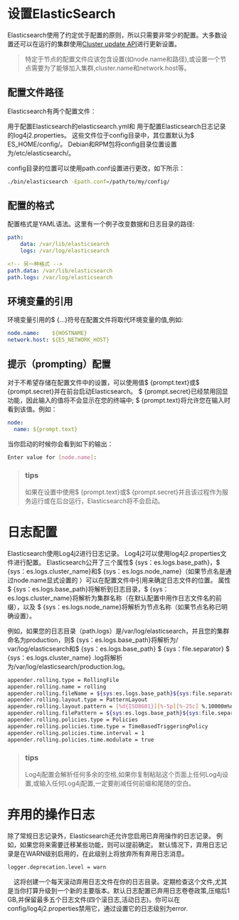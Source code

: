 # 设置ElasticSearch
Elasticsearch使用了约定优于配置的原则，所以只需要非常少的配置。大多数设置还可以在运行的集群使用[Cluster update API](https://www.elastic.co/guide/en/elasticsearch/reference/5.4/cluster-update-settings.html)进行更新设置。

> 特定于节点的配置文件应该包含设置(如node.name和路径),或设置一个节点需要为了能够加入集群,cluster.name和network.host等。

## 配置文件路径
Elasticsearch有两个配置文件：

用于配置Elasticsearch的elasticsearch.yml和
用于配置Elasticsearch日志记录的log4j2.properties。
这些文件位于config目录中，其位置默认为$ ES_HOME/config/。 Debian和RPM包将config目录位置设置为/etc/elasticsearch/。

config目录的位置可以使用path.conf设置进行更改，如下所示：

```sh
./bin/elasticsearch -Epath.conf=/path/to/my/config/
```

## 配置的格式
配置格式是YAML语法。这里有一个例子改变数据和日志目录的路径:

```yaml
path:
    data: /var/lib/elasticsearch
    logs: /var/log/elasticsearch
    
<!-- 另一种格式 -->
path.data: /var/lib/elasticsearch
path.logs: /var/log/elasticsearch
```

## 环境变量的引用

环境变量引用的$ {…}符号在配置文件将取代环境变量的值,例如:

```yaml
node.name:    ${HOSTNAME}
network.host: ${ES_NETWORK_HOST}
```

## 提示（prompting）配置

对于不希望存储在配置文件中的设置，可以使用值$ {prompt.text}或$ {prompt.secret}并在前台启动Elasticsearch。 $ {prompt.secret}已经禁用回显功能，因此输入的值将不会显示在您的终端中; $ {prompt.text}将允许您在输入时看到该值。例如：

```yaml
node:
  name: ${prompt.text}
```
当你启动的时候你会看到如下的输出：

```sh
Enter value for [node.name]:
```

> ### tips
> 如果在设置中使用$ {prompt.text}或$ {prompt.secret}并且该过程作为服务运行或在后台运行，Elasticsearch将不会启动。
> 

# 日志配置
Elasticsearch使用Log4j2进行日志记录。 Log4j2可以使用log4j2.properties文件进行配置。 Elasticsearch公开了三个属性$ {sys：es.logs.base_path}，$ {sys：es.logs.cluster_name}和$ {sys：es.logs.node_name}（如果节点名是通过node.name显式设置的 ）可以在配置文件中引用来确定日志文件的位置。 属性$ {sys：es.logs.base_path}将解析到日志目录，$ {sys：es.logs.cluster_name}将解析为集群名称（在默认配置中用作日志文件名的前缀），以及 $ {sys：es.logs.node_name}将解析为节点名称（如果节点名称已明确设置）。

例如，如果您的日志目录（path.logs）是/var/log/elasticsearch，并且您的集群命名为production，则$ {sys：es.logs.base_path}将解析为/ var/log/elasticsearch和$ {sys：es.logs.base_path} $ {sys：file.separator} $ {sys：es.logs.cluster_name} .log将解析为/var/log/elasticsearch/production.log。

```sh
appender.rolling.type = RollingFile 
appender.rolling.name = rolling
appender.rolling.fileName = ${sys:es.logs.base_path}${sys:file.separator}${sys:es.logs.cluster_name}.log 
appender.rolling.layout.type = PatternLayout
appender.rolling.layout.pattern = [%d{ISO8601}][%-5p][%-25c] %.10000m%n
appender.rolling.filePattern = ${sys:es.logs.base_path}${sys:file.separator}${sys:es.logs.cluster_name}-%d{yyyy-MM-dd}.log 
appender.rolling.policies.type = Policies
appender.rolling.policies.time.type = TimeBasedTriggeringPolicy 
appender.rolling.policies.time.interval = 1 
appender.rolling.policies.time.modulate = true 
```
> ### tips 
> Log4j配置会解析任何多余的空格,如果你复制粘贴这个页面上任何Log4j设置,或输入任何Log4j配置,一定要削减任何前缀和尾随的空白。

# 弃用的操作日志
除了常规日志记录外，Elasticsearch还允许您启用已弃用操作的日志记录。 例如，如果您将来需要迁移某些功能，则可以提前确定。 默认情况下，弃用日志记录是在WARN级别启用的，在此级别上将放弃所有弃用日志消息。

```sh
logger.deprecation.level = warn
```
　这将创建一个每天滚动弃用日志文件在你的日志目录。定期检查这个文件,尤其是当你打算升级到一个新的主要版本。默认日志配置已弃用日志卷卷政策,压缩后1 GB,并保留最多五个日志文件(四个滚日志,活动日志)。你可以在config/log4j2.properties禁用它，通过设置它的日志级别为error.
　
